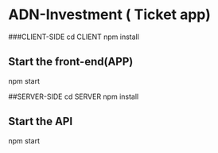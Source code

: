 # ADN-Investment ( Ticket app)

###CLIENT-SIDE
cd CLIENT
npm install
## Start the front-end(APP)
npm start

##SERVER-SIDE
cd SERVER
npm install

## Start the API
npm start
